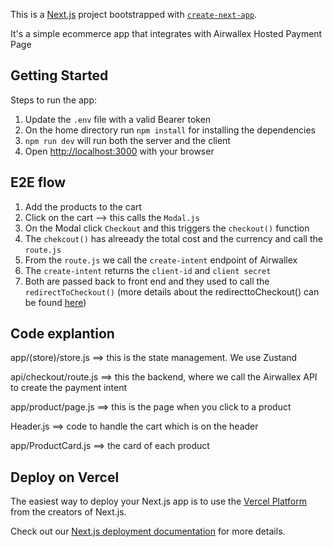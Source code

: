 This is a [Next.js](https://nextjs.org/) project bootstrapped with [`create-next-app`](https://github.com/vercel/next.js/tree/canary/packages/create-next-app).

It's a simple ecommerce app that integrates with Airwallex Hosted Payment Page

## Getting Started

Steps to run the app:
1. Update the `.env` file with a valid Bearer token
2. On the home directory run `npm install` for installing the dependencies
3. `npm run dev` will run both the server and the client
4. Open [http://localhost:3000](http://localhost:3000) with your browser  


## E2E flow
1. Add the products to the cart
2. Click on the cart --> this calls the `Modal.js`
3. On the Modal click `Checkout` and this triggers the `checkout()` function
4. The `chekcout()` has alreeady the total cost and the currency and call the `route.js`
5. From the `route.js` we call the `create-intent` endpoint of Airwallex
6. The `create-intent` returns the `client-id` and `client secret`
7. Both are passed back to front end and they used to call the `redirectToCheckout()` (more details about the redirecttoCheckout() can be found [here](https://github.com/airwallex/airwallex-payment-demo/tree/master/docs#redirectToCheckout))


## Code explantion
app/(store)/store.js ==> this is the state management. We use Zustand

api/checkout/route.js ==> this the backend, where we call the Airwallex API to create the payment intent

app/product/page.js ==> this is the page when you click to a product

Header.js ==> code to handle the cart which is on the header

app/ProductCard.js ==> the card of each product


## Deploy on Vercel

The easiest way to deploy your Next.js app is to use the [Vercel Platform](https://vercel.com/new?utm_medium=default-template&filter=next.js&utm_source=create-next-app&utm_campaign=create-next-app-readme) from the creators of Next.js.

Check out our [Next.js deployment documentation](https://nextjs.org/docs/deployment) for more details.
